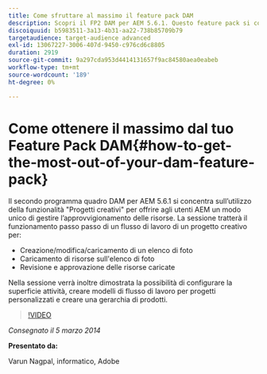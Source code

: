 ```yaml
---
title: Come sfruttare al massimo il feature pack DAM
description: Scopri il FP2 DAM per AEM 5.6.1. Questo feature pack si concentra sull’utilizzo della funzionalità Progetti creativi per offrirti un modo univoco di gestire l’origine delle risorse. La sessione descrive le varie fasi del flusso di lavoro di un progetto creativo per creare, modificare, caricare un elenco di foto e caricare le risorse da un elenco di foto. Vengono inoltre fornite informazioni sulla revisione e l’approvazione delle risorse caricate, sulla configurazione della superficie attività, sui modelli di flusso di lavoro per progetti personalizzati e sulla creazione di gerarchie di prodotti.
discoiquuid: b5983511-3a13-4b31-aa22-738b85709b79
targetaudience: target-audience advanced
exl-id: 13067227-3006-407d-9450-c976cd6c8805
duration: 2919
source-git-commit: 9a297cda953d4414131657f9ac84580aea0eabeb
workflow-type: tm+mt
source-wordcount: '189'
ht-degree: 0%

---
```


# Come ottenere il massimo dal tuo Feature Pack DAM{#how-to-get-the-most-out-of-your-dam-feature-pack}

Il secondo programma quadro DAM per AEM 5.6.1 si concentra sull’utilizzo della funzionalità &quot;Progetti creativi&quot; per offrire agli utenti AEM un modo unico di gestire l’approvvigionamento delle risorse. La sessione tratterà il funzionamento passo passo di un flusso di lavoro di un progetto creativo per:

* Creazione/modifica/caricamento di un elenco di foto
* Caricamento di risorse sull&#39;elenco di foto
* Revisione e approvazione delle risorse caricate

Nella sessione verrà inoltre dimostrata la possibilità di configurare la superficie attività, creare modelli di flusso di lavoro per progetti personalizzati e creare una gerarchia di prodotti.

>[!VIDEO](https://video.tv.adobe.com/v/19523/?quality=9)

*Consegnato il 5 marzo 2014*

**Presentato da:**

Varun Nagpal, informatico, Adobe

<!--
[Get back to the Overview](https://helpx.adobe.com/it/experience-manager/kt/eseminars/gems/aem-index.html)
-->
